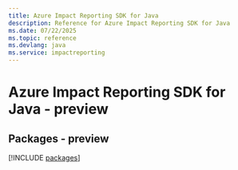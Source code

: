 ```yaml
---
title: Azure Impact Reporting SDK for Java
description: Reference for Azure Impact Reporting SDK for Java
ms.date: 07/22/2025
ms.topic: reference
ms.devlang: java
ms.service: impactreporting
---
```

# Azure Impact Reporting SDK for Java - preview
## Packages - preview
[!INCLUDE [packages](impact-reporting-index.md)]